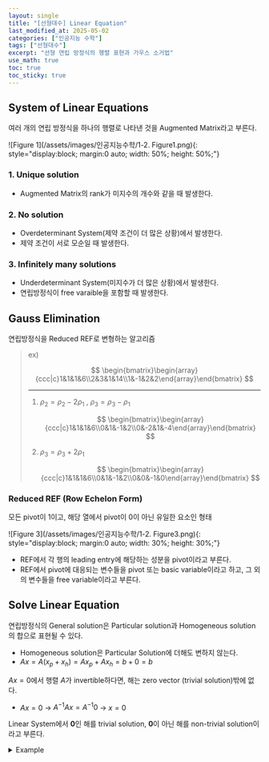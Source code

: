```yaml
---
layout: single
title: "[선형대수] Linear Equation"
last_modified_at: 2025-05-02
categories: ["인공지능 수학"]
tags: ["선형대수"]
excerpt: "선형 연립 방정식의 행렬 표현과 가우스 소거법"
use_math: true
toc: true
toc_sticky: true
---
```


## System of Linear Equations

여러 개의 연립 방정식을 하나의 행렬로 나타낸 것을 Augmented Matrix라고 부른다.

![Figure 1](/assets/images/인공지능수학/1-2. Figure1.png){: style="display:block; margin:0 auto; width: 50%; height: 50%;"}

### 1. Unique solution

- Augmented Matrix의 rank가 미지수의 개수와 같을 때 발생한다.

### 2. No solution

- Overdeterminant System(제약 조건이 더 많은 상황)에서 발생한다.
- 제약 조건이 서로 모순일 때 발생한다.

### 3. Infinitely many solutions

- Underdeterminant System(미지수가 더 많은 상황)에서 발생한다.
- 연립방정식이 free varaible을 포함할 때 발생한다.

## Gauss Elimination

연립방정식을 Reduced REF로 변형하는 알고리즘

> ex)
> 
> $$
> \begin{bmatrix}\begin{array}{ccc|c}1&1&1&6\\2&3&1&14\\1&-1&2&2\end{array}\end{bmatrix}
> $$
>
> ---
> 1. $\rho_2=\rho_2-2\rho_1$ , $\rho_3=\rho_3-\rho_1$
>
>    $$
>    \begin{bmatrix}\begin{array}{ccc|c}1&1&1&6\\0&1&-1&2\\0&-2&1&-4\end{array}\end{bmatrix}
>    $$
> 2. $\rho_3=\rho_3+2\rho_1$
>
>    $$
>    \begin{bmatrix}\begin{array}{ccc|c}1&1&1&6\\0&1&-1&2\\0&0&-1&0\end{array}\end{bmatrix}
>    $$  

### Reduced REF (Row Echelon Form)

모든 pivot이 1이고, 해당 열에서 pivot이 0이 아닌 유일한 요소인 형태

![Figure 3](/assets/images/인공지능수학/1-2. Figure3.png){: style="display:block; margin:0 auto; width: 30%; height: 30%;"}

- REF에서 각 행의 leading entry에 해당하는 성분을 pivot이라고 부른다.
- REF에서 pivot에 대응되는 변수들을 pivot 또는 basic variable이라고 하고, 그 외의 변수들을 free variable이라고 부른다.

## Solve Linear Equation

연립방정식의 General solution은 Particular solution과 Homogeneous solution의 합으로 표현될 수 있다.

- Homogeneous solution은 Particular Solution에 더해도 변하지 않는다.
- $Ax=A(x_p+x_h)=Ax_p+Ax_h=b+0=b$
    
$Ax=0$에서 행렬 $A$가 invertible하다면, 해는 zero vector (trivial solution)밖에 없다.
- $Ax=0$ → $A^{-1}Ax=A^{-1}0$ → $x=0$
    
Linear System에서 $\mathbf{0}$인 해를 trivial solution, $\mathbf{0}$이 아닌 해를 non-trivial solution이라고 부른다.

<details>
<summary>Example</summary>
<div markdown="1">
  
<center><img src='{{"/assets/images/인공지능수학/1-2. Figure4.png" | relative_url}}' width="40%"></center>

---

**Solve Non-Homogeneous Equation**

1. Non-Homogeneous Equation을 Augmented Matrix로 변환

   $$
   \begin{bmatrix}\begin{array}{cccc|c}1&0&8&-4&42\\0&1&2&12&8\end{array}\end{bmatrix}
   $$
2. 가우스 소거법을 사용해 REF로 변환
3. Free variable들을 원하는 값으로 설정

   $$
   x_3=0,~x_4=0
   $$
4. Pivot variable들을 구함

   $$
   x_2+2x_3+12x_4=8~\to~x_2=8
   $$
   $$
   x_1+8x_3-4x_4=42~\to~x_1=42
   $$
6. Particular solution을 구함

   <center><img src='{{"/assets/images/인공지능수학/1-2. Figure5.png" | relative_url}}' width="20%"></center>

**Solve Homogeneous Equation**

1. Homogeneous Equation을 Augmented Matrix로 변환

   $$
   \begin{bmatrix}\begin{array}{cccc|c}1&0&8&-4&0\\0&1&2&12&0\end{array}\end{bmatrix}
   $$
2. 가우스 소거법을 사용해 REF로 변환
3. non-pivot column에 관련된 variable들을 free variable들로 표현
   $$
   x_2=-2x_3-12x_4,~x_1=-8x_3+4x_4
   $$
4. Homogeneous solution

     <center><img src='{{"/assets/images/인공지능수학/1-2. Figure6.png" | relative_url}}' width="20%"></center>

**Find General solution**

<center><img src='{{"/assets/images/인공지능수학/1-2. Figure7.png" | relative_url}}' width="20%"></center>

</div>
</details>
